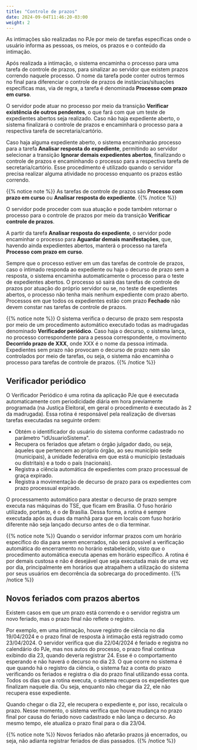 ```yaml
---
title: "Controle de prazos"
date: 2024-09-04T11:46:20-03:00
weight: 2
---
```


As intimações são realizadas no PJe por meio de tarefas específicas onde o usuário informa as pessoas, os meios, os prazos e o conteúdo da intimação. 

Após realizada a intimação, o sistema encaminha o processo para uma tarefa de controle de prazos, para sinalizar ao servidor que existem prazos correndo naquele processo. O nome da tarefa pode conter outros termos no final para diferenciar o controle de prazos de instâncias/situações específicas mas, via de regra, a tarefa é denominada **Processo com prazo em curso**.

O servidor pode atuar no processo por meio da transição **Verificar existência de outros pendentes**, o que fará com que um teste de expedientes abertos seja realizado. Caso não haja expediente aberto, o sistema finalizará o controle de prazos e encaminhará o processo para a respectiva tarefa de secretaria/cartório.

Caso haja alguma expediente aberto, o sistema encaminharáo processo para a tarefa **Analisar resposta do expediente**, permitindo ao servidor selecionar a transição **Ignorar demais expedientes abertos**, finalizando o controle de prazos e encaminhando o processo para a respectiva tarefa de secretaria/cartório. Esse procedimento é utilizado quando o servidor precisa realizar alguma atividade no processo enquanto os prazos estão correndo.

{{% notice note %}}
As tarefas de controle de prazos são **Processo com prazo em curso** ou **Analisar resposta do expediente**. 
{{% /notice %}}

O servidor pode proceder com sua atuação e pode também retornar o processo para o controle de prazos por meio da transição **Verificar controle de prazos**.

A partir da tarefa **Analisar resposta do expediente**, o servidor pode encaminhar o processo para **Aguardar demais manifestações**, que, havendo ainda expedientes abertos, manterá o processo na tarefa **Processo com prazo em curso**. 

Sempre que o processo estiver em um das tarefas de controle de prazos, caso o intimado responda ao expediente ou haja o decurso de prazo sem a resposta, o sistema encaminha automaticamente o processo para o teste de expedientes abertos. O processo só sairá das tarefas de controle de prazos por atuação do próprio servidor ou se, no teste de expedientes abertos, o processo não tenha mais nenhum expediente com prazo aberto. Processos em que todos os expedientes estão com prazo **Fechado** não devem constar nas tarefas de controle de prazos.

{{% notice note %}}
O sistema verifica o decurso de prazo sem resposta por meio de um procedimento automático executado todas as madrugadas denominado **Verificador periódico**. Caso haja o decurso, o sistema lança, no processo correspondente para a pessoa correspondente, o movimento **Decorrido prazo de XXX**, onde XXX é o nome da pessoa intimada. Expedientes sem prazo não provocam o decurso de prazo nem são controlados por meio de tarefas, ou seja, o sistema não encaminha o processo para tarefas de controle de prazos. 
{{% /notice %}}

## Verificador periódico

O Verificador Periódico é uma rotina da aplicação PJe que é executada automaticamente com periodicidade diária em hora previamente programada (na Justiça Eleitoral, em geral o procedimento é executado às 2 da madrugada). Essa rotina é responsável pela realização de diversas tarefas executadas na seguinte ordem:

+ Obtém o identificador do usuário do sistema conforme cadastrado no parâmetro "idUsuarioSistema".
+ Recupera os feriados que afetam o órgão julgador dado, ou seja, àqueles que pertencem ao próprio órgão, ao seu município sede (municipais), à unidade federativa em que está o município (estaduais ou distritais) e a todo o país (nacionais).
+ Registra a ciência automática de expedientes com prazo processual de graça expirado.
+ Registra a movimentação de decurso de prazo para os expedientes com prazo processual expirado.

O processamento automático para atestar o decurso de prazo sempre executa nas máquinas do TSE, que ficam em Brasília. O fuso horário utilizado, portanto, é o de Brasília. Dessa forma, a rotina é sempre executada após as duas da manhã para que em locais com fuso horário diferente não seja lançado decurso antes de o dia terminar. 

{{% notice note %}}
Quando o servidor informar prazos com um horário específico do dia para serem encerrados, não será possível a verificação automática do encerramento no horário estabelecido, visto que o procedimento automática executa apenas em horário específico. A rotina é por demais custosa e não é desejável que seja executada mais de uma vez por dia, principalmente em horários que atrapalhem a utilização do sistema por seus usuários em decorrência da sobrecarga do procedimento. 
{{% /notice %}}
  
## Novos feriados com prazos abertos

Existem casos em que um prazo está correndo e o servidor registra um novo feriado, mas o prazo final não reflete o registro.

Por exemplo, em uma intimação, houve registro de ciência no dia 19/04/2024 e o prazo final de resposta à intimação está registrado como 23/04/2024. O servidor verifica que dia 22/04/2024 é feriado e registra no calendário do PJe, mas nos autos do processo, o prazo final continua exibindo dia 23, quando deveria registrar 24. Esse é o comportamento esperando e não haverá o decurso no dia 23. O que ocorre no sistema é que quando há o registro da ciência, o sistema faz a conta do prazo verificando os feriados e registra o dia do prazo final utilizando essa conta. Todos os dias que a rotina executa, o sistema recupera os expedientes que finalizam naquele dia. Ou seja, enquanto não chegar dia 22, ele não recupera esse expediente.

Quando chegar o dia 22, ele recupera o expediente e, por isso, recalcula o prazo. Nesse momento, o sistema verifica que houve mudança no prazo final por causa do feriado novo cadastrado e não lança o decurso. Ao mesmo tempo, ele atualiza o prazo final para o dia 23/04. 

{{% notice note %}}
Novos feriados não afetarão prazos já encerrados, ou seja, não adianta registrar feriados de dias passados. 
{{% /notice %}}






